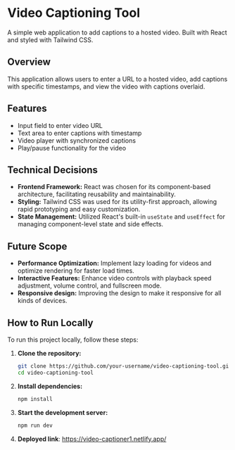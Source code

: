 # Video Captioning Tool

A simple web application to add captions to a hosted video. Built with React and styled with Tailwind CSS.

## Overview

This application allows users to enter a URL to a hosted video, add captions with specific timestamps, and view the video with captions overlaid.

## Features

- Input field to enter video URL
- Text area to enter captions with timestamp
- Video player with synchronized captions
- Play/pause functionality for the video

## Technical Decisions

- **Frontend Framework:** React was chosen for its component-based architecture, facilitating reusability and maintainability.
- **Styling:** Tailwind CSS was used for its utility-first approach, allowing rapid prototyping and easy customization.
- **State Management:** Utilized React's built-in `useState` and `useEffect` for managing component-level state and side effects.

## Future Scope

- **Performance Optimization:** Implement lazy loading for videos and optimize rendering for faster load times.
- **Interactive Features:** Enhance video controls with playback speed adjustment, volume control, and fullscreen mode.
- **Responsive design:** Improving the design to make it responsive for all kinds of devices.

## How to Run Locally

To run this project locally, follow these steps:

1. **Clone the repository:**

   ```bash
   git clone https://github.com/your-username/video-captioning-tool.git
   cd video-captioning-tool

2. **Install dependencies:**

   ```bash
   npm install

3. **Start the development server:**

   ```bash
   npm run dev

4. **Deployed link**: https://video-captioner1.netlify.app/